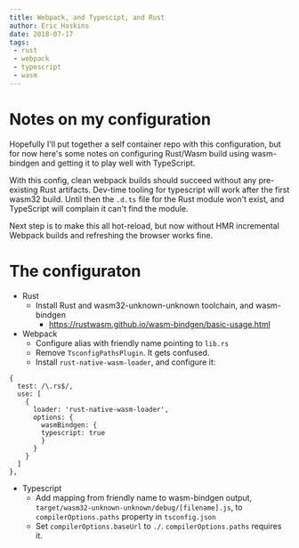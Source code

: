 ```yaml
---
title: Webpack, and Typescipt, and Rust
author: Eric Haskins
date: 2018-07-17
tags:
 - rust
 - webpack
 - typescript
 - wasm
---
```


# Notes on my configuration

Hopefully I'll put together a self container repo with this configuration, but for now here's some notes on configuring Rust/Wasm build using wasm-bindgen and getting it to play well with TypeScript.

With this config, clean webpack builds should succeed without any pre-existing Rust artifacts. Dev-time tooling for typescript will work after the first wasm32 build. Until then the `.d.ts` file for the Rust module won't exist, and TypeScript will complain it can't find the module.

Next step is to make this all hot-reload, but now without HMR incremental Webpack builds and refreshing the browser works fine.

# The configuraton

- Rust
  - Install Rust and wasm32-unknown-unknown toolchain, and wasm-bindgen
    - https://rustwasm.github.io/wasm-bindgen/basic-usage.html
- Webpack
  - Configure alias with friendly name pointing to `lib.rs`
  - Remove `TsconfigPathsPlugin`. It gets confused.
  - Install `rust-native-wasm-loader`, and configure it:

```
{
  test: /\.rs$/,
  use: [
    {
      loader: 'rust-native-wasm-loader',
      options: {
        wasmBindgen: {
        typescript: true
        }
      }
    }
  ]
},
```

- Typescript
  - Add mapping from friendly name to wasm-bindgen output, `target/wasm32-unknown-unknown/debug/[filename].js`, to `compilerOptions.paths` property in `tsconfig.json`
  - Set `compilerOptions.baseUrl` to `./`. `compilerOptions.paths` requires it.
